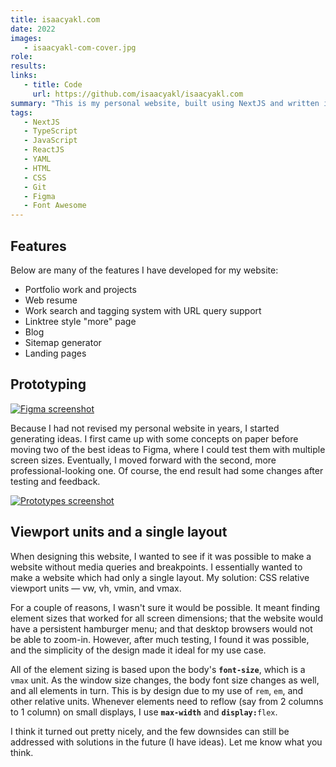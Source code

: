 ```yaml
---
title: isaacyakl.com
date: 2022
images:
   - isaacyakl-com-cover.jpg
role:
results:
links:
   - title: Code
     url: https://github.com/isaacyakl/isaacyakl.com
summary: "This is my personal website, built using NextJS and written in TypeScript. It features my portfolio, contact info, blog, social media links, and a web-based resume. My site experiments with using CSS relative viewport units for element sizing and layouts instead of media queries and breakpoints, meaning it has a single layout."
tags:
   - NextJS
   - TypeScript
   - JavaScript
   - ReactJS
   - YAML
   - HTML
   - CSS
   - Git
   - Figma
   - Font Awesome
---
```


## Features

Below are many of the features I have developed for my website:

-  Portfolio work and projects
-  Web resume
-  Work search and tagging system with URL query support
-  Linktree style "more" page
-  Blog
-  Sitemap generator
-  Landing pages

## Prototyping

[![Figma screenshot](/img/work/isaacyakl-com-ss1-figma.jpg)](/img/work/isaacyakl-com-ss1-figma.jpg)

Because I had not revised my personal website in years, I started generating ideas. I first came up with some concepts on paper before moving two of the best ideas to Figma, where I could test them with multiple screen sizes. Eventually, I moved forward with the second, more professional-looking one. Of course, the end result had some changes after testing and feedback.

[![Prototypes screenshot](/img/work/isaacyakl-com-ss2-ideas.jpg)](/img/work/isaacyakl-com-ss2-ideas.jpg)

## Viewport units and a single layout

When designing this website, I wanted to see if it was possible to make a website without media queries and breakpoints. I essentially wanted to make a website which had only a single layout. My solution: CSS relative viewport units &mdash; vw, vh, vmin, and vmax.

For a couple of reasons, I wasn't sure it would be possible. It meant finding element sizes that worked for all screen dimensions; that the website would have a persistent hamburger menu; and that desktop browsers would not be able to zoom-in. However, after much testing, I found it was possible, and the simplicity of the design made it ideal for my use case.

All of the element sizing is based upon the body's **`font-size`**, which is a `vmax` unit. As the window size changes, the body font size changes as well, and all elements in turn. This is by design due to my use of `rem`, `em`, and other relative units. Whenever elements need to reflow (say from 2 columns to 1 column) on small displays, I use **`max-width`** and **`display:`**`flex`.

I think it turned out pretty nicely, and the few downsides can still be addressed with solutions in the future (I have ideas). Let me know what you think.

